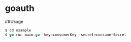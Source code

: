 goauth
==========

##Usage

```go
$ cd example
$ go run main.go -key=consumerKey -secret=consumerSecret
```
